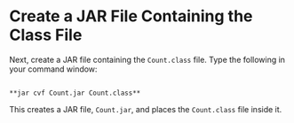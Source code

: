 
# Create a JAR File Containing the Class File

Next, create a JAR file containing the `Count.class` file. Type the following in your command window:

```

**jar cvf Count.jar Count.class**

```

This creates a JAR file, `Count.jar`, and places the `Count.class` file inside it.
